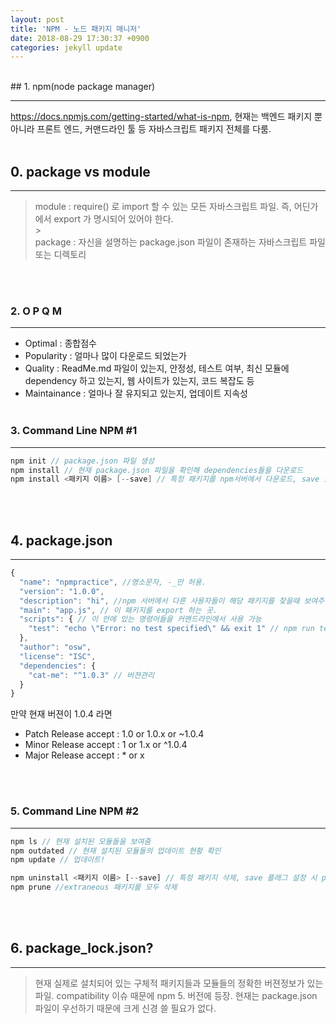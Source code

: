 ```yaml
---
layout: post
title: 'NPM - 노드 패키지 매니저'
date: 2018-08-29 17:30:37 +0900
categories: jekyll update
---
```


<br>
## 1. npm(node package manager)

---

https://docs.npmjs.com/getting-started/what-is-npm, 현재는 백엔드 패키지 뿐 아니라 프론트 엔드, 커맨드라인 툴 등 자바스크립트 패키지 전체를 다룸.
<br>
<br>

## 0. package vs module

---

> module : require() 로 import 할 수 있는 모든 자바스크립트 파일. 즉, 어딘가에서 export 가 명시되어 있어야 한다.<br> > <br>
> package : 자신을 설명하는 package.json 파일이 존재하는 자바스크립트 파일 또는 디렉토리

<br>
<br>

### 2. O P Q M

---

- Optimal : 종합점수
- Popularity : 얼마나 많이 다운로드 되었는가
- Quality : ReadMe.md 파일이 있는지, 안정성, 테스트 여부, 최신 모듈에 dependency 하고 있는지, 웹 사이트가 있는지, 코드 복잡도 등
- Maintainance : 얼마나 잘 유지되고 있는지, 업데이트 지속성
  <br>
  <br>

### 3. Command Line NPM #1

---

```java
npm init // package.json 파일 생성
npm install // 현재 package.json 파일을 확인해 dependencies들을 다운로드
npm install <패키지 이름> [--save] // 특정 패키지를 npm서버에서 다운로드, save 플래그를 적으면 package.json 에 dependencies 속성으로 추가
```

<br>
<br>

## 4. package.json

---

```javascript
{
  "name": "npmpractice", //영소문자, -_만 허용.
  "version": "1.0.0",
  "description": "hi", //npm 서버에서 다른 사용자들이 해당 패키지를 찾을때 보여주는 내용
  "main": "app.js", // 이 패키지를 export 하는 곳.
  "scripts": { // 이 안에 있는 명령어들을 커맨드라인에서 사용 가능
    "test": "echo \"Error: no test specified\" && exit 1" // npm run test
  },
  "author": "osw",
  "license": "ISC",
  "dependencies": {
    "cat-me": "^1.0.3" // 버젼관리
  }
}
```

만약 현재 버젼이 1.0.4 라면

- Patch Release accept : 1.0 or 1.0.x or ~1.0.4
- Minor Release accept : 1 or 1.x or ^1.0.4
- Major Release accept : \* or x

<br>
<br>

### 5. Command Line NPM #2

---

```javascript
npm ls // 현재 설치된 모듈들을 보여줌
npm outdated // 현재 설치된 모듈들의 업데이트 현황 확인
npm update // 업데이트!

npm uninstall <패키지 이름> [--save] // 특정 패키지 삭제, save 플래그 설정 시 package.json 의 dependencies 에서도 삭제!
npm prune //extraneous 패키지를 모두 삭제
```

<br>
<br>

## 6. package_lock.json?

---

> 현재 실제로 설치되어 있는 구체적 패키지들과 모듈들의 정확한 버젼정보가 있는 파일. compatibility 이슈 때문에 npm 5. 버전에 등장. 현재는 package.json 파일이 우선하기 때문에 크게 신경 쓸 필요가 없다.

